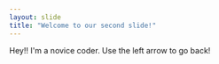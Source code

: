 ```yaml
---
layout: slide
title: "Welcome to our second slide!"
---
```

Hey!! I'm a novice coder.
Use the left arrow to go back!

